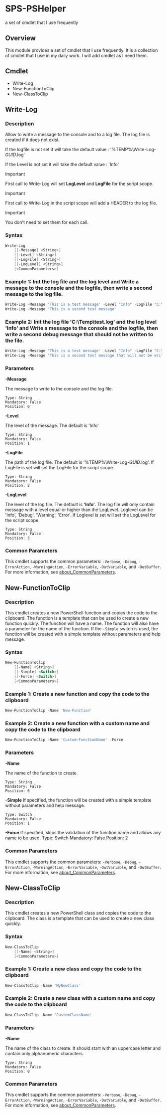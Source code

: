 # SPS-PSHelper
 a set of cmdlet that I use frequently

## Overview
This module provides a set of cmdlet that I use frequently. It is a collection of cmdlet that I use in my daily work. I will add cmdlet as I need them.

## Cmdlet
- Write-Log
- New-FunctionToClip
- New-ClassToClip

## Write-Log

### Description

Allow to write a message to the console and to a log file. The log file is created if it does not exist.

If the logfile is not set it will take the default value : '%TEMP%\Write-Log-*GUID*.log'

If the Level is not set it will take the default value : 'Info'

> [!IMPORTANT]
> First call to Write-Log will set **LogLevel** and **LogFile** for the script scope. 

> [!IMPORTANT]
> First call to Write-Log in the script scope will add a HEADER to the log file.

> [!IMPORTANT]
> You don't need to set them for each call. 

### Syntax
```powershell
Write-Log 
    [[-Message] <String>] 
    [[-Level] <String>] 
    [[-LogFile] <String>]
    [[-LogLevel] <String>]
    [<CommonParameters>]
```
### Example 1: Init the log file and the log level and Write a message to the console and the logfile, then write a second message to the log file.

```powershell
Write-Log -Message 'This is a test message' -Level "Info" -LogFile "C:\Temp\test.log" -LogLevel "Info"
Write-Log -Message 'This is a second test message'
```
### Example 2: Init the log file 'C:\Temp\test.log' and the log level 'Info' and Write a message to the console and the logfile, then write a second debug message that should not be written to the file.

```powershell
Write-Log -Message 'This is a test message' -Level "Info" -LogFile "C:\Temp\test.log" -LogLevel "Info"
Write-Log -Message 'This is a second test message that will not be written' -Level "Debug"
```
### Parameters
**\-Message**

The message to write to the console and the log file.

    Type: String
    Mandatory: False
    Position: 0

**\-Level**

The level of the message. The default is 'Info'

    Type: String
    Mandatory: False
    Position: 1

**\-LogFile**

The path of the log file. The default is '%TEMP%\Write-Log-*GUID*.log'. If LogFile is set will set the LogFile for the script scope.

    Type: String
    Mandatory: False
    Position: 2

**\-LogLevel**

The level of the log file. The default is **'Info'**. The log file will only contain message with a level equal or higher than the LogLevel. Loglevel can be 'Info', 'Debug', 'Warning', 'Error'. if Loglevel is set will set the LogLevel for the script scope.

    Type: String
    Mandatory: False
    Position: 3
### Common Parameters
This cmdlet supports the common parameters: `-Verbose`, `-Debug`, `-ErrorAction`, `-WarningAction`, `-ErrorVariable`, `-OutVariable`, and `-OutBuffer`. For more information, see [about_CommonParameters](https://go.microsoft.com/fwlink/?LinkID=113216).

## New-FunctionToClip
### Description
This cmdlet creates a new PowerShell function and copies the code to the clipboard. The function is a template that can be used to create a new function quickly. The function will have a name. The function will also have a parameter for the name of the function. If the `-Simple` switch is used, the function will be created with a simple template without parameters and help message.
### Syntax
```powershell
New-FunctionToClip
    [[-Name] <String>]
    [[-Simple] <Switch>]
    [[-Force] <Switch>]
    [<CommonParameters>]
```
### Example 1: Create a new function and copy the code to the clipboard
```powershell
New-FunctionToClip -Name 'New-Function'
```
### Example 2: Create a new function with a custom name and copy the code to the clipboard
```powershell
New-FunctionToClip -Name 'Custom-FunctionName' -Force
```
### Parameters
**\-Name**

The name of the function to create.

    Type: String
    Mandatory: False
    Position: 0

**\-Simple**
If specified, the function will be created with a simple template without parameters and help message.

    Type: Switch
    Mandatory: False
    Position: 1

**\-Force**
If specified, skips the validation of the function name and allows any name to be used.
    Type: Switch
    Mandatory: False
    Position: 2
### Common Parameters
This cmdlet supports the common parameters: `-Verbose`, `-Debug`, `-ErrorAction`, `-WarningAction`, `-ErrorVariable`, `-OutVariable`, and `-OutBuffer`. For more information, see [about_CommonParameters](https://go.microsoft.com/fwlink/?LinkID=113216).
## New-ClassToClip
### Description
This cmdlet creates a new PowerShell class and copies the code to the clipboard. The class is a template that can be used to create a new class quickly.
### Syntax
```powershell
New-ClassToClip
    [[-Name] <String>]
    [<CommonParameters>]
```
### Example 1: Create a new class and copy the code to the clipboard
```powershell
New-ClassToClip -Name 'MyNewClass'
```
### Example 2: Create a new class with a custom name and copy the code to the clipboard
```powershell
New-ClassToClip -Name 'CustomClassName'
```
### Parameters
**\-Name**

The name of the class to create. It should start with an uppercase letter and contain only alphanumeric characters.

    Type: String
    Mandatory: False
    Position: 0

### Common Parameters
This cmdlet supports the common parameters: `-Verbose`, `-Debug`, `-ErrorAction`, `-WarningAction`, `-ErrorVariable`, `-OutVariable`, and `-OutBuffer`. For more information, see [about_CommonParameters](https://go.microsoft.com/fwlink/?LinkID=113216).

